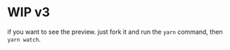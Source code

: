 # WIP v3

if you want to see the preview. just fork it and run the `yarn` command, then `yarn watch`.